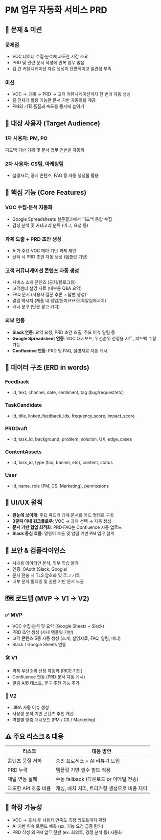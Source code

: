 # PM 업무 자동화 서비스 PRD

## 🎯 문제 & 미션

### 문제점
- VOC 데이터 수집·분석에 과도한 시간 소요
- PRD 및 관련 문서 작성에 반복 업무 많음
- 팀 간 커뮤니케이션 자료 생성이 단편적이고 일관성 부족

### 미션
- VOC → 과제 → PRD → 고객 커뮤니케이션까지 한 번에 자동 생성
- 팀 전체가 활용 가능한 문서 기반 자동화를 제공
- PM의 기획 품질과 속도를 동시에 높이기

## 🎯 대상 사용자 (Target Audience)

### 1차 사용자: PM, PO
피드백 기반 기획 및 문서 업무 전반을 자동화

### 2차 사용자: CS팀, 마케팅팀
- 설명자료, 공지 콘텐츠, FAQ 등 자동 생성물 활용

## 🧩 핵심 기능 (Core Features)

### VOC 수집·분석 자동화
- Google Spreadsheets 설문결과에서 피드백 통합 수집
- 감성 분석 및 카테고리 분류 (버그, 요청 등)

### 과제 도출 + PRD 초안 생성
- AI가 주요 VOC 테마 기반 과제 제안
- 선택 시 PRD 초안 자동 생성 (템플릿 기반)

### 고객 커뮤니케이션 콘텐츠 자동 생성
- 서비스 소개 콘텐츠 (공지/블로그용)
- 고객센터 설명 자료 (내부용 Q&A 요약)
- FAQ 문서 (사용자 질문 추론 + 답변 생성)
- 알림 메시지 (제품 내 팝업/문자/카카오톡알림메시지)
- 배너 문구 (단문 광고 카피)

### 외부 연동
- **Slack 연동**: 요약 요청, PRD 초안 호출, 주요 이슈 알림 등
- **Google Spreadsheet 연동**: VOC 대시보드, 우선순위 산정용 시트, 피드백 수정 가능
- **Confluence 연동**: PRD 및 FAQ, 설명자료 자동 게시

## 📐 데이터 구조 (ERD in words)

### Feedback
- id, text, channel, date, sentiment, tag (bug/request/etc)

### TaskCandidate
- id, title, linked_feedback_ids, frequency_score, impact_score

### PRDDraft
- id, task_id, background, problem, solution, UX, edge_cases

### ContentAssets
- id, task_id, type (faq, banner, etc), content, status

### User
- id, name, role (PM, CS, Marketing), permissions

## 🎨 UI/UX 원칙
- **한눈에 보이게**: 주요 피드백·과제·문서를 카드 형태로 구성
- **3클릭 이내 워크플로우**: VOC → 과제 선택 → 자동 생성
- **문서 기반 협업 최적화**: PRD·FAQ는 Confluence 자동 업로드
- **Slack 중심 흐름**: 명령어 호출 및 알림 기반 PM 업무 설계

## 🔐 보안 & 컴플라이언스
- 사내용 데이터만 분석, 외부 학습 불가
- 인증: OAuth (Slack, Google)
- 문서 전송 시 TLS 암호화 및 로그 기록
- 내부 문서 필터링 및 권한 기반 문서 노출

## 🗺️ 로드맵 (MVP → V1 → V2)

### ✅ MVP
- VOC 수집·분석 및 요약 (Google Sheets + Slack)
- PRD 초안 생성 (사내 템플릿 기반)
- 고객 콘텐츠 5종 자동 생성 (소개, 설명자료, FAQ, 알림, 배너)
- Slack / Google Sheets 연동

### 🛠️ V1
- 과제 우선순위 산정 자동화 (RICE 기반)
- Confluence 연동 (PRD·문서 자동 게시)
- 알림 A/B 테스트, 문구 추천 기능 추가

### 🚀 V2
- JIRA 자동 이슈 생성
- 사용성 분석 기반 콘텐츠 추천 개선
- 역할별 맞춤 대시보드 (PM / CS / Marketing)

## ⚠️ 주요 리스크 & 대응

| 리스크 | 대응 방안 |
|--------|-----------|
| 콘텐츠 품질 저하 | 승인 프로세스 + AI 리뷰기 도입 |
| PRD 누락 | 템플릿 기반 필수 필드 적용 |
| 채널 연동 실패 | 수동 fallback (다운로드 or 이메일 전송) |
| 과도한 API 호출 비용 | 캐싱, 배치 처리, 트리거형 생성으로 비용 제어 |

## 🌱 확장 가능성
- VOC → 출시 후 사용자 만족도 측정 리포트까지 확장
- AI 기반 이슈 트렌드 예측 (ex. 기능 요청 급증 탐지)
- PRD 작성 외 PM 업무 전반 (ex. 회의록, 경쟁 분석 등) 자동화